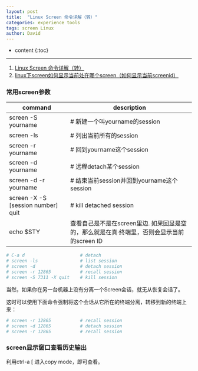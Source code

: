 ```yaml
---
layout: post
title:  "Linux Screen 命令详解（转）"
categories: experience tools
tags: screen Linux
author: David
---
```


* content
{:toc}

---

1. [Linux Screen 命令详解（转）](https://www.cnblogs.com/mchina/archive/2013/01/30/2880680.html)
2. [linux下screen如何显示当前处在哪个screen（如何显示当前screenid）](https://blog.csdn.net/weixin_34220834/article/details/92107468)

### 常用screen参数

| command | description |
| - | - |
| screen -S yourname  | # 新建一个叫yourname的session |
| screen -ls | # 列出当前所有的session |
| screen -r yourname | # 回到yourname这个session |
| screen -d yourname | # 远程detach某个session |
| screen -d -r yourname | # 结束当前session并回到yourname这个session |
| screen -X -S [session number] quit | # kill detached session |
| echo $STY | 查看自己是不是在screen里边. 如果回显是空的，那么就是在真·终端里，否则会显示当前的screen ID |

```bash
# C-a d                     # detach
# screen -ls                # list session
# screen -d                 # detach session
# screen -r 12865           # recall session
# screen -S 7311 -X quit    # kill session
```

当然，如果你在另一台机器上没有分离一个Screen会话，就无从恢复会话了。

这时可以使用下面命令强制将这个会话从它所在的终端分离，转移到新的终端上来：
```bash
# screen -r 12865           # recall session
# screen -d 12865           # detach session
# screen -r 12865           # recall session
```

### screen显示窗口查看历史输出
利用ctrl-a [ 进入copy mode，即可查看。

